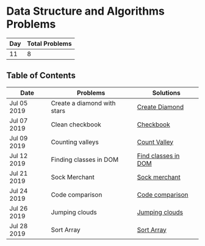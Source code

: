 # Data Structure and Algorithms Problems

| Day | Total Problems |
| --- | -------------- |
| 11  | 8              |

## Table of Contents

| Date        | Problems                    | Solutions                                |
| ----------- | --------------------------- | ---------------------------------------- |
| Jul 05 2019 | Create a diamond with stars | [Create Diamond](./diamond-with-star.js) |
| Jul 07 2019 | Clean checkbook             | [Checkbook](./checkbook.js)              |
| Jul 09 2019 | Counting valleys            | [Count Valley](./counting-valley.js)     |
| Jul 12 2019 | Finding classes in DOM      | [Find classes in DOM](./find-class.js)   |
| Jul 21 2019 | Sock Merchant               | [Sock merchant](./sock-merchant.js)      |
| Jul 24 2019 | Code comparison             | [Code comparison](./code-comparison.js)  |
| Jul 26 2019 | Jumping clouds              | [Jumping clouds](./jumping-clouds.js)    |
| Jul 28 2019 | Sort Array                  | [Sort Array](./sort-array.js)            |
